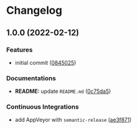 # Changelog

## 1.0.0 (2022-02-12)


### Features

* initial commit ([0845025](https://github.com/extra2000/nsq-podman/commit/0845025dc1e8d98880b5477e90f9114afe17883e))


### Documentations

* **README:** update `README.md` ([0c75da5](https://github.com/extra2000/nsq-podman/commit/0c75da527e5c1b667527db0117be6e7a4606f892))


### Continuous Integrations

* add AppVeyor with `semantic-release` ([ae3f871](https://github.com/extra2000/nsq-podman/commit/ae3f871a33dae4ba86e40571bfcde8b45f2d36d7))
